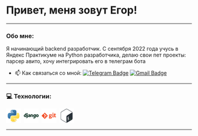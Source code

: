 # Привет, меня зовут Егор!

---

### Обо мне:

Я начинающий backend разработчик. С сентября 2022 года учусь в Яндекс Практикуме на Python разработчика, делаю свои пет проекты: парсер авито, хочу интегрировать его в телеграм бота

- :mailbox: Как связаться со мной: [![Telegram Badge](https://img.shields.io/badge/-egorkaafedotov-blue?style=flat&logo=Telegram&logoColor=white)](https://t.me/egorkaafedotov) [![Gmail Badge](https://img.shields.io/badge/-Gmail-red?style=flat&logo=Gmail&logoColor=white)](mailto:egorfedotovarz@gmail.com)

---

### 💻 Технологии:

<div>
  <img src="https://github.com/devicons/devicon/blob/master/icons/python/python-original.svg" title="python" alt="python" width="40" height="40"/>&nbsp
  <img src="https://github.com/devicons/devicon/blob/master/icons/django/django-plain-wordmark.svg" title="django" alt="django" width="40" height="40"/>&nbsp
  <img src="https://github.com/devicons/devicon/blob/master/icons/git/git-plain-wordmark.svg" title="git" alt="cgit" width="40" height="40"/>&nbsp
  <img src="https://github.com/devicons/devicon/blob/master/icons/bash/bash-original.svg" title="bash" alt="bash" width="40" height="40"/>&nbsp
</div>

---
